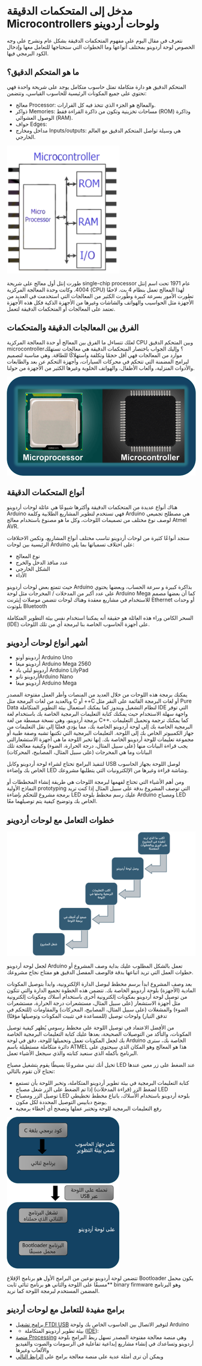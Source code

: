 # مدخل إلى المتحكمات الدقيقة Microcontrollers ولوحات أردوينو

نتعرف في مقال اليوم على مفهوم المتحكمات الدقيقة بشكل عام ونشرح على وجه الخصوص لوحة أردوينو بمختلف أنواعها وما الخطوات التي ستحتاجها للتعامل معها وإدخال الكود البرمجي فيها.

## ما هو المتحكم الدقيق؟

المتحكم الدقيق هو دارة متكاملة تمثل حاسوب متكامل يوجد على شريحة واحدة فهي تحتوي على جميع المكونات الرئيسية للحاسوب القياسي، وتتضمن:

+ معالج Processor: والمعالج هو الجزء الذي تتخذ فيه كل القرارات.
+ ذواكر  Memories: مساحات تخزينية وتكون من ذاكرة القراءة فقط (ROM) وذاكرة الوصول العشوائي (RAM).
+ حواف Edges:
+ مداخل ومخارج Inputs/outputs: هي وسيلة تواصل المتحكم الدقيق مع العالم الخارجي.
  

 <img src="https://github.com/abdelazizyusuf/mechatechy/raw/main/images/what-is-microcontroller1-1.png" alt="مكونات المتحكمات الدقيقة" width="300"  >


طورت إنتل أول معالج على شريحة single-chip processor  عام 1971 تحت اسم إنتل 4004. وكانت وحدة المعالجة المركزية (CPU) لهذا المعالج تعمل بنظام 4 بت. لاحقًا تطورت الأمور بسرعة كبيرة وطُورت الكثير من المعالجات التي استخدمت في العديد من الأجهزة مثل الحواسيب والهواتف والشاشات وغيرها من الأجهزة الذكية فكل هذه الأجهزة تعتمد على المعالجات أو المتحكمات الدقيقة لتعمل.

## الفرق بين المعالجات الدقيقة والمتحكمات

لعلك تتساءل ما الفرق بين المعالج أو حدة المعالجة المركزية CPU وبين المتحكم الدقيق microcontroller؟ وإليك الجواب باختصار المتحكمات الدقيقة هي معالجات تستهلك موارد من المعالجات فهي أقل حجمًا وتكلفة واستهلاكًا للطاقة. وهي مناسبة لتصميم لبرامج المضمنة التي تتحكم في محركات السيارات، وأجهزة التحكم عن بعد والطابعات والأدوات المنزلية، وألعاب الأطفال، والهواتف الخلوية وغيرها الكثير من الأجهزة من حولنا.

<img src="https://github.com/abdelazizyusuf/mechatechy/raw/main/images/cpu-v-microporcessor.png" alt="خطوات التعامل مع أردوينو">



## أنواع المتحكمات الدقيقة

هناك أنواع عديدة من المتحكمات الدقيقة وأكثرها شيوعًا هي عائلة لوحات أردوينو Arduino فهي تستخدم لتطوير المشاريع الطلابية وكلمة Arduino هي مصطلح تجميعي لوصف نوع مختلف من تصميمات اللوحات، وكل ما هو مصنوع باستخدام معالج Atmel AVR.

ستجد أنواعًا كثيرة من لوحات أردوينو تناسب مختلف أنواع المشاريع، وتكمن الاختلافات الرئيسية بين لوحات Arduino على اختلاف تسمياتها بما يلي:

+ نوع المعالج
+ عدد منافذ الدخل والخرج
+ الشكل الخارجي
+ الأداء

حيث تتمتع بعض لوحات أردوينو Arduino بذاكرة كبيرة و سرعة الحساب، وبعضها يحتوي على عدد أكبر من المدخلات / المخرجات مثل لوحة Arduino Mega كما أن بعضها مصمم للاستخدام في مشاريع معقدة وهناك لوحات تتضمن موصلات إيثرنت Ethernet أو وحدات بلوتوث Bluetooth

السحر الكامن وراء هذه العائلة هو حقيقة أنه يمكننا استخدام نفس بيئة التطوير المتكاملة (IDE) على أجهزة الحاسوب الخاصة بنا لبرمجة أي من تلك اللوحات.

## أشهر أنواع لوحات أردوينو

+ أردوينو أونو Arduino Uno
+ أردوينو ميغا Arduino Mega 2560
+ أردوينو ليلي باد Arduino LilyPad
+ أردوينو نانوArduino Nano
+  أردوينو ميغا Arduino Mega

 يمكنك برمجة هذه اللوحات من خلال العديد من المنصات وأطر العمل مفتوحة المصدر وبالعديد من لغات البرمجة مثل C أو ++C  أو لغات البرمجة القائمة على النقر مثل Pure Data لنظام التشغيل ويندوز كما يمكنك استعمال بيئة التطوير المتكاملة IDE التي توفر واجهة سهلة الاستخدام حيث يمكنك كتابة التعليمات البرمجية الخاصة بك باستخدام لغة برمجة أردوينو، وهي نسخة مبسطة من لغة C++. كما يمكنك ترجمة وتحميل التعليمات البرمجية الخاصة بك إلى لوحة أردوينو الخاصة بك، مما يؤدي فعليًا إلى نقل التعليمات من جهاز الكمبيوتر الخاص بك إلى اللوحة.
  التعليمات البرمجية التي تكتبها تشبه وصفة طبية أو مجموعة تعليمات للوحة أردوينو الخاصة بك. إنها تخبر اللوحة ما هي أجهزة الاستشعارالتي يجب قراءة البيانات منها (على سبيل المثال، درجة الحرارة، الضوء) وكيفية معالجة تلك البيانات وما هي المخرجات (على سبيل المثال، المصابيح، المحركات)

لتنفيذ البرامج تحتاج لشراء لوحة أردوينو وكابل USB لوصل اللوحة بجهاز الحاسوب الخاص بك وإضاءة LED وشاشة قراءة وغيرها من الإلكترونيات التي يتطلبها مشروعك.

ومن أهم الأشياء التي تحتاج لفهمها لبرمجة اللوحات هي طريقة إنشاء المخططات أو النماذج الأولية prototyping التي توصف المشروع بدقة على سبيل المثال إذا كنت تريد برمجة مشروع للتحكم بإضاءة LED عليك رسم مخطط بلوحة Arduino ومصباح LED الخاص بك وتوضيح كيفية يتم توصيلهما معًا.

## خطوات التعامل مع لوحات أردوينو


<img src="https://github.com/abdelazizyusuf/mechatechy/raw/main/images/what-is-microcontroller1-2.png" alt="خطوات التعامل مع أردوينو" >


لجعل لوحة أردوينو Arduino تعمل بالشكل المطلوب عليك بداية وصف المشروع أو خطوات العمل التي تريد اتباعها بدقة فالوصف المفصل الدقيق هو مفتاح نجاح مشروعك.

بعد وصف المشروع ابدأ برسم مخطط لبوصل الدارة الإلكترونية، وابدأ بتوصيل المكونات المادية (الأجهزة) بلوحة أردوينو الخاصة بك. تتضمن هذه الخطوة  تجميع الدارة والتي تتكون من توصيل لوحة أردوينو بمكونات إلكترونية أخرى باستخدام أسلاك ومكونات إلكترونية مثل أجهزة الاستشعار (على سبيل المثال، مستشعرات درجة الحرارة، مستشعرات الضوء) والمشغلات (على سبيل المثال، المصابيح، المحركات) والمقاومات (للتحكم في تدفق التيار) ولوحات توصيل (للمساعدة في تثبيت المكونات وتوصيلها مؤقتًا)

من الأفضل الاعتماد في توصيل اللوحة على مخطط رسومي يُظهر كيفية توصيل المكونات، والتأكد من التوصيلات الصحيحة، بعدها عليك كتابة التعليمات البرمجية الخاصة بك لجعل المكونات تعمل وتحميلها للوحة، دقق في لوحة Arduino الخاصة بك، سترى دائرة متكاملة مستطيلة باسم ATMEL هذا هو المعالج وهو المكان الذي سيحتوي على البرنامج بأكمله الذي سنعيد كتابته والذي سيجعل الأشياء تعمل.

تخيل أنك تبني مشروعًا بسيطًا يقوم بتشغيل مصباح LED عند الضغط على زر معين عندها تحتاج لأن تقوم بالتالي:

+ كتابة التعليمات البرمجية في بيئة تطوير أردوينو المتكاملة، وتخبر اللوحة بأن تستمع لضغط الزر (قراءة المدخلات) إذا تم الضغط على الزر شغل مصباح LED
+  توصيل الزر ومصباح LED بلوحة أردوينو باستخدام الأسلاك، باتباع مخطط تخطيطي يوضح دبابيس التوصيل المحددة لكل مكون.
+  رفع التعليمات البرمجية للوحة وتختبر عملها وتصحح أي أخطاء برمجية


<img src="https://github.com/abdelazizyusuf/mechatechy/raw/main/images/what-is-microcontroller1-3.png" alt="Bootloader" width="300" >


تتضمن لوحة أردوينو نوعين من البرامج الأول هو برنامج الإقلاع Bootloader يكون محمل مسبقًا على اللوحة والثاني هو برنامج ثنائي ثابت** binary firmware وهو البرنامج المضمن المستخدم لبرمجة اللوحة كما نريد.

## برامج مفيدة للتعامل مع لوحات أردينو

+ [برامج تشغيل FTDI USB](https://www.ftdichip.com/old2020/Drivers/VCP.htm) لتوفير الاتصال بين الحاسوب الخاص بك ولوحة Arduino
+ + بيئة تطوير أردوينو المتكاملة ([IDE](https://www.arduino.cc/en/software)):
+ [منصة Processing](https://processing.org/download/) وهي منصة معالجة مفتوحة المصدر تسهل ربط البرامج بلوحة أردوينو  وتساعدك في إنشاء مشاريع إبداعية تفاعلية في الرسومات والصوت والفيديو والألعاب وغيرها
+ ويمكن أن ترى أمثلة عدية على منصة معالجة برامج على [الرابط التالي](https://processing.org/examples/)
